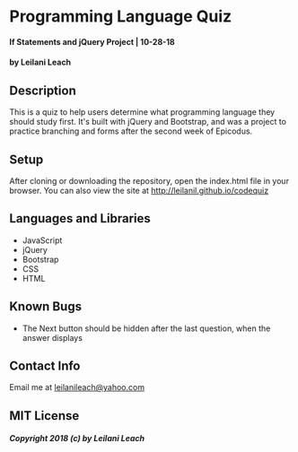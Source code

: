 # Programming Language Quiz
#### If Statements and jQuery Project | 10-28-18
#### by Leilani Leach

## Description
This is a quiz to help users determine what programming language they should study first. It's built with jQuery and Bootstrap, and was a project to practice branching and forms after the second week of Epicodus.

## Setup
After cloning or downloading the repository, open the index.html file in your browser. You can also view the site at http://leilanil.github.io/codequiz

## Languages and Libraries
* JavaScript
* jQuery
* Bootstrap
* CSS
* HTML

## Known Bugs
* The Next button should be hidden after the last question, when the answer displays

## Contact Info
Email me at leilanileach@yahoo.com

## MIT License
##### *Copyright 2018 (c) by Leilani Leach*
